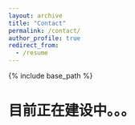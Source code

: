 ```yaml
---
layout: archive
title: "Contact"
permalink: /contact/
author_profile: true
redirect_from:
  - /resume
---
```


{% include base_path %}

# 目前正在建设中。。。